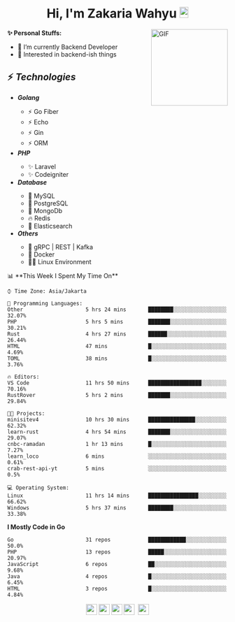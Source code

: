 <h1 align="center">Hi, I'm Zakaria Wahyu <img src="https://github.com/TheDudeThatCode/TheDudeThatCode/blob/master/Assets/Hi.gif" width="20px" height="25px"></h1>

<img align="right" alt="GIF" height="175px" src="https://www.nayakapratama.co.id/wp-content/uploads/2019/07/Website-Maintenance.gif" />

**✨ Personal Stuffs:**
- 🔭 I’m currently Backend Developer
- 🌱 Interested in backend-ish things

<h2>⚡ <i>Technologies</i></h2>
<ul>
<li><strong><i>Golang</i></strong></li>
  <ul>
    <li>⚡ Go Fiber</li>
    <li>⚡ Echo</li>
    <li>⚡ Gin</li>
    <li>⚡ ORM</li>
  </ul>
<li><strong><i>PHP</i></strong></li>
  <ul>
    <li>✨ Laravel</li>
    <li>✨ Codeigniter</li>
  </ul>
<li><strong><i>Database</i></strong></li>
  <ul>
    <li>🐬 MySQL</li>
    <li>🐘 PostgreSQL</li>
    <li>🍃 MongoDb</li>
    <li>🔥 Redis</li>
    <li>🔎 Elasticsearch</li>
  </ul>
  <li><strong><i>Others</i></strong></li>
  <ul>
    <li>💫 gRPC | REST | Kafka</li>
    <li>🐳 Docker</li>
    <li>👨‍💻 Linux Environment</li>
  </ul>
</ul>
<!--START_SECTION:waka-->
📊 **This Week I Spent My Time On** 

```text
⌚︎ Time Zone: Asia/Jakarta

💬 Programming Languages: 
Other                    5 hrs 24 mins       ████████░░░░░░░░░░░░░░░░░   32.07% 
PHP                      5 hrs 5 mins        ███████░░░░░░░░░░░░░░░░░░   30.21% 
Rust                     4 hrs 27 mins       ██████░░░░░░░░░░░░░░░░░░░   26.44% 
HTML                     47 mins             █░░░░░░░░░░░░░░░░░░░░░░░░   4.69% 
TOML                     38 mins             █░░░░░░░░░░░░░░░░░░░░░░░░   3.76%

🔥 Editors: 
VS Code                  11 hrs 50 mins      █████████████████░░░░░░░░   70.16% 
RustRover                5 hrs 2 mins        ███████░░░░░░░░░░░░░░░░░░   29.84%

🐱‍💻 Projects: 
minisitev4               10 hrs 30 mins      ███████████████░░░░░░░░░░   62.32% 
learn-rust               4 hrs 54 mins       ███████░░░░░░░░░░░░░░░░░░   29.07% 
cnbc-ramadan             1 hr 13 mins        █░░░░░░░░░░░░░░░░░░░░░░░░   7.27% 
learn_loco               6 mins              ░░░░░░░░░░░░░░░░░░░░░░░░░   0.61% 
crab-rest-api-yt         5 mins              ░░░░░░░░░░░░░░░░░░░░░░░░░   0.5%

💻 Operating System: 
Linux                    11 hrs 14 mins      ████████████████░░░░░░░░░   66.62% 
Windows                  5 hrs 37 mins       ████████░░░░░░░░░░░░░░░░░   33.38%

```

**I Mostly Code in Go** 

```text
Go                       31 repos            ████████████░░░░░░░░░░░░░   50.0% 
PHP                      13 repos            █████░░░░░░░░░░░░░░░░░░░░   20.97% 
JavaScript               6 repos             ██░░░░░░░░░░░░░░░░░░░░░░░   9.68% 
Java                     4 repos             █░░░░░░░░░░░░░░░░░░░░░░░░   6.45% 
HTML                     3 repos             █░░░░░░░░░░░░░░░░░░░░░░░░   4.84%

```



<!--END_SECTION:waka-->

<p align="center">
<a href="https://www.linkedin.com/in/zakariawahyu" target="_blank"><img src="https://img.shields.io/badge/linkedin-%230077B5.svg?&style=for-the-badge&logo=linkedin&logoColor=white" height=25></a>
<a href="https://medium.com/@zakariawahyu" target="_blank"><img src="https://img.shields.io/badge/Medium-12100E?style=for-the-badge&logo=medium&logoColor=white" height=25></a>
<a href="https://medium.com/@zakariawahyu" target="_blank"><img src="https://img.shields.io/badge/Portfolio-2300843e?style=for-the-badge&logo=About.me&logoColor=white" height=25></a>
<a href="https://www.twitter.com/_zakariawahyu" target="_blank"><img src="https://img.shields.io/badge/twitter-%231DA1F2.svg?&style=for-the-badge&logo=twitter&logoColor=white" height=25></a> 
<a href="https://www.instagram.com/_zakariawahyu" target="_blank"><img src="https://img.shields.io/badge/instagram-%23E4405F.svg?&style=for-the-badge&logo=instagram&logoColor=white" height=25></a>
